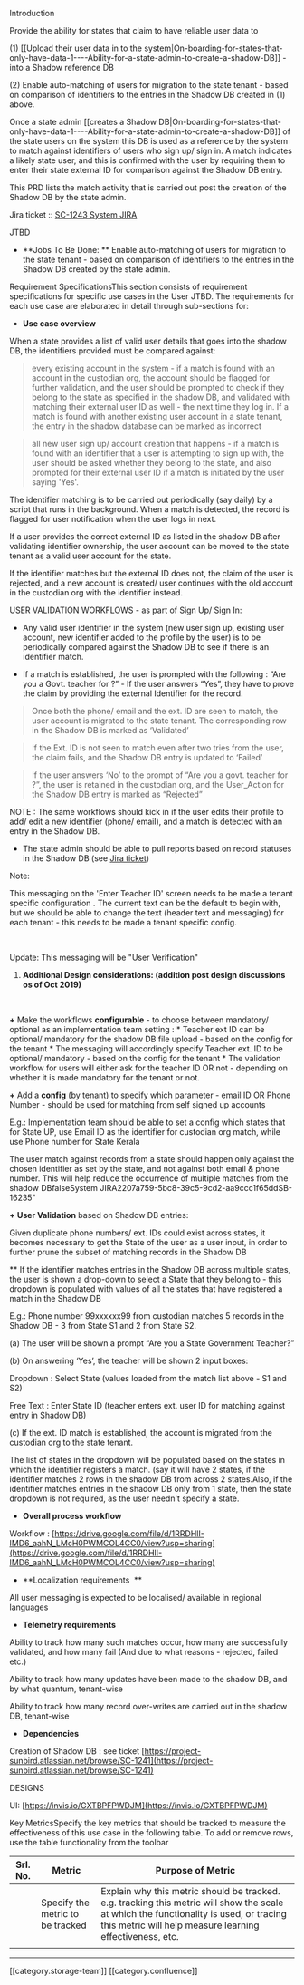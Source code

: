 Introduction

Provide the ability for states that claim to have reliable user data to 

(1) [[Upload their user data in to the system|On-boarding-for-states-that-only-have-data-1----Ability-for-a-state-admin-to-create-a-shadow-DB]] - into a Shadow reference DB

(2) Enable auto-matching of users for migration to the state tenant - based on comparison of identifiers to the entries in the Shadow DB created in (1) above.



Once a state admin [[creates a Shadow DB|On-boarding-for-states-that-only-have-data-1----Ability-for-a-state-admin-to-create-a-shadow-DB]] of the state users on the system this DB is used as a reference by the system to match against identifiers of users who sign up/ sign in. A match indicates a likely state user, and this is confirmed with the user by requiring them to enter their state external ID for comparison against the Shadow DB entry. 

This PRD lists the match activity that is carried out post the creation of the Shadow DB by the state admin.



Jira ticket :: [SC-1243 System JIRA](https:///browse/SC-1243)

JTBD


*  **Jobs To Be Done: ** Enable auto-matching of users for migration to the state tenant - based on comparison of identifiers to the entries in the Shadow DB created by the state admin.



Requirement SpecificationsThis section consists of requirement specifications for specific use cases in the User JTBD. The requirements for each use case are elaborated in detail through sub-sections for:




*  **Use case overview** 



When a state provides a list of valid user details that goes into the shadow DB, the identifiers provided must be compared against:

> every existing account in the system - if a match is found with an account in the custodian org, the account should be flagged for further validation, and the user should be prompted to check if they belong to the state as specified in the shadow DB, and validated with matching their external user ID as well - the next time they log in. If a match is found with another existing user account in a state tenant, the entry in the shadow database can be marked as incorrect

> all new user sign up/ account creation that happens - if a match is found with an identifier that a user is attempting to sign up with, the user should be asked whether they belong to the state, and also prompted for their external user ID if a match is initiated by the user saying 'Yes'.



The identifier matching is to be carried out periodically (say daily) by a script that runs in the background. When a match is detected, the record is flagged for user notification when the user logs in next.



If a user provides the correct external ID as listed in the shadow DB after validating identifier ownership, the user account can be moved to the state tenant as a valid user account for the state.

If the identifier matches but the external ID does not, the claim of the user is rejected, and a new account is created/ user continues with the old account in the custodian org with the identifier instead.





USER VALIDATION WORKFLOWS - as part of Sign Up/ Sign In:




* Any valid user identifier in the system (new user sign up, existing user account, new identifier added to the profile by the user) is to be periodically compared against the Shadow DB to see if there is an identifier match.


* If a match is established, the user is prompted with the following : “Are you a Govt. teacher for <state> ?” - If the user answers “Yes”, they have to prove the claim by providing the external Identifier for the record.



> Once both the phone/ email and the ext. ID are seen to match, the user account is migrated to the state tenant. The corresponding row in the Shadow DB is marked as ‘Validated’

> If the Ext. ID is not seen to match even after two tries from the user, the claim fails, and the Shadow DB entry is updated to ‘Failed’

> If the user answers ‘No’ to the prompt of “Are you a govt. teacher for <State>?”, the user is retained in the custodian org, and the User_Action for the Shadow DB entry is marked as “Rejected”

NOTE : The same workflows should kick in if the user edits their profile to add/ edit a new identifier (phone/ email), and a match is detected with an entry in the Shadow DB.


* The state admin should be able to pull reports based on record statuses in the Shadow DB (see [Jira ticket](https://project-sunbird.atlassian.net/browse/SC-1283))





Note: 

This messaging on the 'Enter Teacher ID' screen needs to be made a tenant specific configuration . The current text can be the default to begin with, but we should be able to change the text (header text and messaging) for each tenant - this needs to be made a tenant specific config.

   

Update: This messaging will be "User Verification"




1.  **Additional Design considerations: (addition post design discussions os of Oct 2019)** 

      





 **+** Make the workflows  **configurable**  - to choose between mandatory/ optional as an implementation team setting :
    * Teacher ext ID can be optional/ mandatory for the shadow DB file upload - based on the config for the tenant
    * The messaging will accordingly specify Teacher ext. ID to be optional/ mandatory - based on the config for the tenant
    * The validation workflow for users will either ask for the teacher ID OR not - depending on whether it is made mandatory for the tenant or not.

    



 **+**  Add a  **config**  (by tenant) to specify which parameter - email ID OR Phone Number - should be used for matching from self signed up accounts

E.g.: Implementation team should be able to set a config which states that for State UP, use Email ID as the identifier for custodian org match, while use Phone number for State Kerala

The user match against records from a state should happen only against the chosen identifier as set by the state, and not against both email & phone number. This will help reduce the occurrence of multiple matches from the shadow DBfalseSystem JIRA2207a759-5bc8-39c5-9cd2-aa9ccc1f65ddSB-16235"







 **+**  **User Validation**  based on Shadow DB entries: 

Given duplicate phone numbers/ ext. IDs could exist across states, it becomes necessary to get the State of the user as a user input, in order to further prune the subset of matching records in the Shadow DB

\*\* If the identifier matches entries in the Shadow DB across multiple states, the user is shown a drop-down to select a State that they belong to - this dropdown is populated with values of all the states that have registered a match in the Shadow DB

E.g.: Phone number 99xxxxxx99 from custodian matches 5 records in the Shadow DB - 3 from State S1 and 2 from State S2.

(a) The user will be shown a prompt “Are you a State Government Teacher?”

(b) On answering ‘Yes’, the teacher will be shown 2 input boxes:

Dropdown : Select State (values loaded from the match list above - S1 and S2)

Free Text : Enter State ID (teacher enters ext. user ID for matching against entry in Shadow DB)

(c) If the ext. ID match is established, the account is migrated from the custodian org to the state tenant.



The list of states in the dropdown will be populated based on the states in which the identifier registers a match. (say it will have 2 states, if the identifier matches 2 rows in the shadow DB from across 2 states.Also, if the identifier matches entries in the shadow DB only from 1 state, then the state dropdown is not required, as the user needn't specify a state.


*  **Overall process workflow** 



Workflow : [https://drive.google.com/file/d/1RRDHlI-IMD6_aahN_LMcH0PWMCOL4CC0/view?usp=sharing](https://drive.google.com/file/d/1RRDHlI-IMD6_aahN_LMcH0PWMCOL4CC0/view?usp=sharing)






*  **Localization requirements  ** 



All user messaging is expected to be localised/ available in regional languages




*  **Telemetry requirements** 



Ability to track how many such matches occur, how many are successfully validated, and how many fail (And due to what reasons - rejected, failed etc.)

Ability to track how many updates have been made to the shadow DB, and by what quantum, tenant-wise

Ability to track how many record over-writes are carried out in the shadow DB, tenant-wise




*  **Dependencies** 



Creation of Shadow DB : see ticket [https://project-sunbird.atlassian.net/browse/SC-1241](https://project-sunbird.atlassian.net/browse/SC-1241)

DESIGNS

UI: [https://invis.io/GXTBPFPWDJM](https://invis.io/GXTBPFPWDJM)



Key MetricsSpecify the key metrics that should be tracked to measure the effectiveness of this use case in the following table. To add or remove rows, use the table functionality from the toolbar 



| Srl. No. | Metric | Purpose of Metric | 
|  --- |  --- |  --- | 
|  | Specify the metric to be tracked  | Explain why this metric should be tracked. e.g. tracking this metric will show the scale at which the functionality is used, or tracing this metric will help measure learning effectiveness, etc.  | 
|  |  |  | 





*****

[[category.storage-team]] 
[[category.confluence]] 
